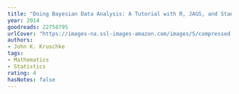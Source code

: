 ```yaml
---
title: "Doing Bayesian Data Analysis: A Tutorial with R, JAGS, and Stan"
year: 2014
goodreads: 22758795
urlCover: "https://images-na.ssl-images-amazon.com/images/S/compressed.photo.goodreads.com/books/1442838269i/22758795.jpg"
authors:
- John K. Kruschke
tags:
- Mathematics
- Statistics
rating: 4
hasNotes: false
---
```

